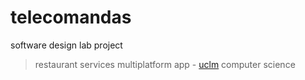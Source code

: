 # telecomandas
software design lab project
> restaurant services multiplatform app - [uclm](https://www.uclm.es/) computer science

